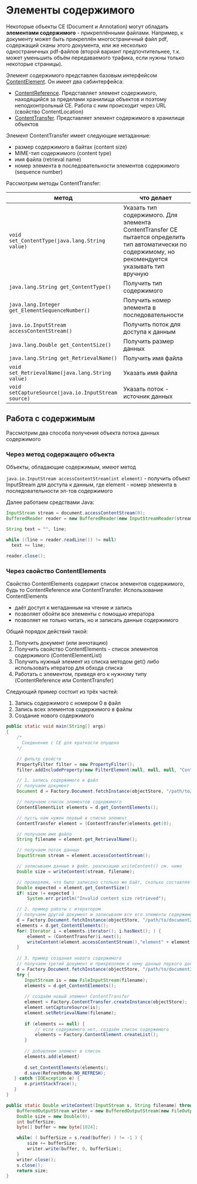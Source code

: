 # Элементы содержимого

Некоторые объекты CE (Document и Annotation) могут обладать **элементами содержимого** - прикреплёнными файлами. Например, к документу может быть прикреплён многостраничный файл pdf, содержащий сканы этого документа, или же несколько одностраничных pdf-файлов (второй вариант предпочтительнее, т.к. может уменьшить объём передаваемого трафика, если нужны только некоторые страницы).

Элемент содержимого представлен базовым интерфейсом [ContentElement](https://www.ibm.com/support/knowledgecenter/en/SSNW2F_5.2.0/com.ibm.p8.ce.dev.java.doc/com/filenet/api/core/ContentElement.html). Он имеет два сабинтерфейса:
* [ContentReference](https://www.ibm.com/support/knowledgecenter/en/SSNW2F_5.2.0/com.ibm.p8.ce.dev.java.doc/com/filenet/api/core/ContentReference.html). Представляет элемент содержимого, находящийся за пределами хранилища объектов и поэтому неподконтрольный CE. Работа с ним происходит через URL (свойство ContentLocation)
* [ContentTransfer](https://www.ibm.com/support/knowledgecenter/en/SSNW2F_5.2.0/com.ibm.p8.ce.dev.java.doc/com/filenet/api/core/ContentTransfer.html). Представляет элемент содержимого в хранилище объектов
 
Элемент ContentTransfer имеет следующие метаданные:

* размер содержимого в байтах (content size)
* MIME-тип содержимого (content type)
* имя файла (retrieval name)
* номер элемента в последовательности элементов содержимого (sequence number)

Рассмотрим методы ContentTransfer:

метод | что делает
------------ | -------------
`void set_ContentType(java.lang.String value)`|Указать тип содержимого. Для элемента ContentTransfer CE пытается определить тип автоматически по содержимому, но рекомендуется указывать тип вручную
`java.lang.String get_ContentType()`|Получить тип содержимого
`java.lang.Integer get_ElementSequenceNumber()`|Получить номер элемента в последовательности
`java.io.InputStream accessContentStream()`|Получить поток для доступа к данным
`java.lang.Double get_ContentSize()`|Получить размер данных
`java.lang.String get_RetrievalName()`|Получить имя файла
`void set_RetrievalName(java.lang.String value)`|Указать имя файла
`void setCaptureSource(java.io.InputStream source)`|Указать поток - источник данных

## Работа с содержимым

Рассмотрим два способа получения объекта потока данных содержимого

### Через метод содержащего объекта

Объекты, обладающие содержимым, имеют метод 

`java.io.InputStream accessContentStream(int element)` - получить объект InputStream для доступа к данным, где element - номер элемента в последовательности эл-тов содержимого

Далее работаем средствами Java:

```java
InputStream stream = document.accessContentStream(0);
BufferedReader reader = new BufferedReader(new InputStreamReader(stream));

String text = "", line;

while ((line = reader.readLine()) != null)
  text += line;
  
reader.close();
```

### Через свойство ContentElements

Свойство ContentElements содержит список элементов содержимого, будь то ContentReference или ContentTransfer. Использование ContentElements 

* даёт доступ к метаданным на чтение и запись
* позволяет обойти все элементы с помощью итератора 
* позволяет не только читать, но и записать данные содержимого

Общий порядок действий такой:

1. Получить документ (или аннотацию)
2. Получить свойство ContentElements - список элементов содержимого (ContentElementList)
3. Получить нужный элемент из списка методом get() либо использовать итератор для обхода списка
4. Работать с элементом, приведя его к нужному типу (ContentReference или ContentTransfer)

Следующий пример состоит из трёх частей:

1. Запись содержимого с номером 0 в файл
2. Запись всех элементов содержимого в файлы
3. Создание нового содержимого

```java
public static void main(String[] args)
{
    /*
      Соединение с CE для краткости опущено
    */

    // фильтр свойств
    PropertyFilter filter = new PropertyFilter();
    filter.addIncludeProperty(new FilterElement(null, null, null, "ContentElements", null));

    // 1. запись содержимого в файл
    // получаем документ
    Document d = Factory.Document.fetchInstance(objectStore, "/path/to/document1", filter);

    // получаем список элементов содержимого
    ContentElementList elements = d.get_ContentElements();

    // пусть нам нужен первый в списке элемент
    ContentTransfer element = (ContentTransfer)elements.get(0);

    // получаем имя файла
    String filename = element.get_RetrievalName();

    // получаем поток данных
    InputStream stream = element.accessContentStream();

    // записываем данные в файл. реализацию writeContent() см. ниже
    Double size = writeContent(stream, filename);

    // проверяем, что было записано столько же байт, сколько составляет размер данных
    Double expected = element.get_ContentSize()
    if( size != expected )
        System.err.println("Invalid content size retrieved");

    // 2. пример работы с итератором
    // получаем другой документ и записываем все его элементы содержимого в файлы  
    d = Factory.Document.fetchInstance(objectStore, "/path/to/document2", filter);
    elements = d.get_ContentElements();
    for( Iterator i = elements.iterator(); i.hasNext(); ) {
        element = (ContentTransfer)i.next();
        writeContent(element.accessContentStream(),"element" + element.get_ElementSequenceNumber());
    }
    
    // 3. пример создания нового содержимого
    // получаем третий документ и прикрепляем к нему данные первого документа
    d = Factory.Document.fetchInstance(objectStore, "/path/to/document3", filter);
    try {
       InputStream is = new FileInputStream(filename);
       elements = d.get_ContentElements();
      
       // создаём новый элемент ContentTransfer
       element = Factory.ContentTransfer.createInstance(objectStore);
       element.setCaptureSource(is);
       element.setRetrievalName(filename);
      
       if (elements == null) {
           // если содержимого нет, создаём список содержимого
           elements = Factory.ContentElement.createList();
       } 
       
       // добавляем элемент в список
       elements.add(element)
       
       d.set_ContentElements(elements);
       d.save(RefreshMode.NO_REFRESH);
   } catch (IOException e) {
       e.printStackTrace();
   }
}

public static Double writeContent(InputStream s, String filename) throws IOException {
    BufferedOutputStream writer = new BufferedOutputStream(new FileOutputStream(filename));
    Double size = new Double(0);
    int bufferSize;
    byte[] buffer = new byte[1024];

    while( ( bufferSize = s.read(buffer) ) != -1 ) {
        size += bufferSize;
        writer.write(buffer, 0, bufferSize);
    }
    writer.close();
    s.close();
    return size;
}
```
